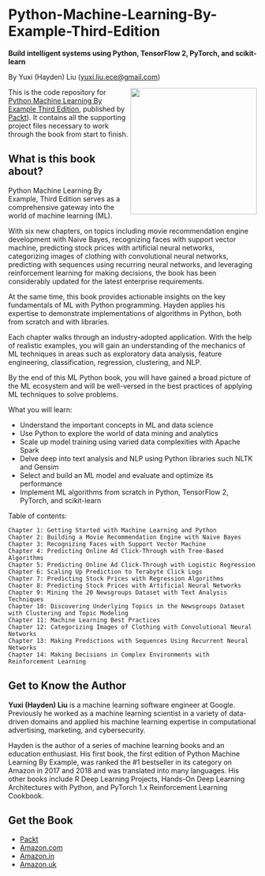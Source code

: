 # Python-Machine-Learning-By-Example-Third-Edition
**Build intelligent systems using Python, TensorFlow 2, PyTorch, and scikit-learn**

By Yuxi (Hayden) Liu (yuxi.liu.ece@gmail.com)

<a href="https://www.amazon.com/dp/1800209711"><img src="https://images-na.ssl-images-amazon.com/images/I/51PaVPcRYnL._SX404_BO1,204,203,200_.jpg" alt="" height="256px" align="right"></a>

This is the code repository for [Python Machine Learning By Example Third Edition](https://www.amazon.com/dp/1800209711), published by [Packt](https://www.packtpub.com/product/python-machine-learning-by-example-third-edition/9781800209718)). It contains all the supporting project files necessary to work through the book from start to finish.

## What is this book about?
Python Machine Learning By Example, Third Edition serves as a comprehensive gateway into the world of machine learning (ML).

With six new chapters, on topics including movie recommendation engine development with Naive Bayes, recognizing faces with support vector machine, predicting stock prices with artificial neural networks, categorizing images of clothing with convolutional neural networks, predicting with sequences using recurring neural networks, and leveraging reinforcement learning for making decisions, the book has been considerably updated for the latest enterprise requirements.

At the same time, this book provides actionable insights on the key fundamentals of ML with Python programming. Hayden applies his expertise to demonstrate implementations of algorithms in Python, both from scratch and with libraries.

Each chapter walks through an industry-adopted application. With the help of realistic examples, you will gain an understanding of the mechanics of ML techniques in areas such as exploratory data analysis, feature engineering, classification, regression, clustering, and NLP.

By the end of this ML Python book, you will have gained a broad picture of the ML ecosystem and will be well-versed in the best practices of applying ML techniques to solve problems.


What you will learn:
* Understand the important concepts in ML and data science
* Use Python to explore the world of data mining and analytics
* Scale up model training using varied data complexities with Apache Spark
* Delve deep into text analysis and NLP using Python libraries such NLTK and Gensim
* Select and build an ML model and evaluate and optimize its performance
* Implement ML algorithms from scratch in Python, TensorFlow 2, PyTorch, and scikit-learn

Table of contents:
```
Chapter 1: Getting Started with Machine Learning and Python
Chapter 2: Building a Movie Recommendation Engine with Naive Bayes
Chapter 3: Recognizing Faces with Support Vector Machine
Chapter 4: Predicting Online Ad Click-Through with Tree-Based Algorithms
Chapter 5: Predicting Online Ad Click-Through with Logistic Regression
Chapter 6: Scaling Up Prediction to Terabyte Click Logs
Chapter 7: Predicting Stock Prices with Regression Algorithms
Chapter 8: Predicting Stock Prices with Artificial Neural Networks
Chapter 9: Mining the 20 Newsgroups Dataset with Text Analysis Techniques
Chapter 10: Discovering Underlying Topics in the Newsgroups Dataset with Clustering and Topic Modeling
Chapter 11: Machine Learning Best Practices
Chapter 12: Categorizing Images of Clothing with Convolutional Neural Networks
Chapter 13: Making Predictions with Sequences Using Recurrent Neural Networks
Chapter 14: Making Decisions in Complex Environments with Reinforcement Learning

```
 
## Get to Know the Author
**Yuxi (Hayden) Liu**
is a machine learning software engineer at Google. Previously he worked as a machine learning scientist in a variety of data-driven domains and applied his machine learning expertise in computational advertising, marketing, and cybersecurity.

Hayden is the author of a series of machine learning books and an education enthusiast. His first book, the first edition of Python Machine Learning By Example, was ranked the #1 bestseller in its category on Amazon in 2017 and 2018 and was translated into many languages. His other books include R Deep Learning Projects, Hands-On Deep Learning Architectures with Python, and PyTorch 1.x Reinforcement Learning Cookbook.

## Get the Book
* [Packt](https://www.packtpub.com/product/python-machine-learning-by-example-third-edition/9781800209718)
* [Amazon.com](https://www.amazon.com/dp/1800209711)
* [Amazon.in](https://www.amazon.in/dp/1800209711)
* [Amazon.uk](https://www.amazon.co.uk/dp/1800209711)


 
